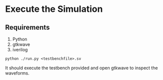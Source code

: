 # Execute the Simulation
## Requirements

1. Python
2. gtkwave
3. iverilog


```
python ./run.py <testbenchfile>.sv
```
It should execute the testbench provided and open gtkwave to inspect the waveforms. 
